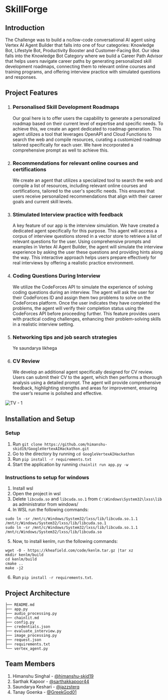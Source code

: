 # SkillForge

## Introduction
The Challenge was to build a no/low-code conversational AI agent using Vertex AI Agent Builder that falls into one of four categories: Knowledge Bot, Lifestyle Bot, Productivity Booster and Customer-Facing Bot. Our idea falls into the Knowledge Bot Category
 where we build a Career Path Advisor that helps users navigate career paths by generating personalized skill development roadmaps, connecting them to relevant online courses and training programs, and offering interview practice with simulated questions and responses.

 ## Project Features
 1. ### Personalised Skill Development Roadmaps
    Our goal here is to offer users the capability to generate a personalized roadmap based on their current level of expertise and specific needs. To achieve this, we create an agent dedicated to roadmap generation.
    This agent utilizes a tool that leverages OpenAPI and Cloud Functions to search the web and compile resources, curating a customized roadmap tailored specifically for each user. We have incorporated a comprehensive prompt as well to achieve this.

 2. ### Recommendations for relevant online courses and certifications
    We create an agent that utilizes a specialized tool to search the web and compile a list of resources, including relevant online courses and certifications, tailored to the user's specific needs.
    This ensures that users receive personalized recommendations that align with their career goals and current skill levels.

 3. ### Stimulated Interview practice with feedback
    A key feature of our app is the interview simulation. We have created a dedicated agent specifically for this purpose. This agent will access a corpus of interview questions stored in a vector store to retrieve a list of relevant questions for the user. Using comprehensive prompts and examples in Vertex AI Agent Builder, the agent will simulate the interview experience by asking the user these questions and providing hints along the way.
    This interactive approach helps users prepare effectively for real interviews by offering a realistic practice environment.

 4. ### Coding Questions During Interview
    We utilize the CodeForces API to simulate the experience of solving coding questions during an interview. The agent will ask the user for their CodeForces ID and assign them two problems to solve on the CodeForces platform. Once the user indicates they have completed the problems, the agent will verify their completion status using the CodeForces API before proceeding further.
    This feature provides users with practical coding challenges, enhancing their problem-solving skills in a realistic interview setting.

 5. ### Networking tips and job search strategies
    Ye saundarya likhega

 6. ### CV Review
    We develop an additional agent specifically designed for CV review. Users can submit their CV to the agent, which then performs a thorough analysis using a detailed prompt.
    The agent will provide comprehensive feedback, highlighting strengths and areas for improvement, ensuring the user’s resume is polished and effective.

![TV - 1](https://github.com/himanshu-skid19/vertex-ai/assets/114365148/7cef9ca5-c4c4-4279-8a76-9cc618a30cd5)



## Installation and Setup    
### Setup 
1. Run `git clone https://github.com/himanshu-skid19/GoogleVertexAIHackathon.git`
2. Go to the directory by running `cd GoogleVertexAIHackathon`
3. Run `pip install -r requirements.txt`
4. Start the application by running `chainlit run app.py -w`

### Instructions to setup for windows

1. Install wsl
2. Open the project in wsl
3. Delete `libcuda.so` and `libcuda.so.1` from `C:\Windows\System32\lxss\lib` as administrator from windows/
4. In WSL run the following commands:
```
sudo ln -sr /mnt/c/Windows/System32/lxss/lib/libcuda.so.1.1 /mnt/c/Windows/System32/lxss/lib/libcuda.so.1
sudo ln -sr /mnt/c/Windows/System32/lxss/lib/libcuda.so.1.1 /mnt/c/Windows/System32/lxss/lib/libcuda.so
```

5. Now, to install kenlm, run the following commands:
```
wget -O - https://kheafield.com/code/kenlm.tar.gz |tar xz
mkdir kenlm/build
cd kenlm/build
cmake ..
make -j2
```

6. Run ```pip install -r requirements.txt```.

## Project Architecture
```
├── README.md
├── app.py
├── audio_processing.py
├── chainlit.md
├── config.py
├── credentials.json
├── evaluate_interview.py
├── image_processing.py
├── request.json
├── requirements.txt
└── vertex_agent.py
```

## Team Members

1. Himanshu Singhal - [@himanshu-skid19](https://github.com/himanshu-skid19)
2. Sarthak Kapoor - [@sarthakkapoor44](https://github.com/sarthakkapoor44)
3. Saundarya Keshari - [@jazzsterq](https://github.com/jazzsterq)
4. Tanay Goenka - [@GreekGod01](https://github.com/GreekGod01)
